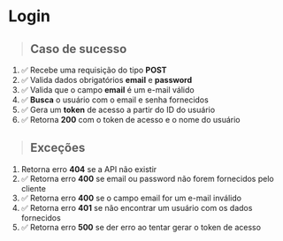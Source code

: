 # Login

> ## Caso de sucesso

1. ✅ Recebe uma requisição do tipo **POST**
2. ✅ Valida dados obrigatórios **email** e **password**
3. ✅ Valida que o campo **email** é um e-mail válido
4. ✅ **Busca** o usuário com o email e senha fornecidos
5. ✅ Gera um **token** de acesso a partir do ID do usuário
6. ✅ Retorna **200** com o token de acesso e o nome do usuário

> ## Exceções

1. Retorna erro **404** se a API não existir
2. ✅ Retorna erro **400** se email ou password não forem fornecidos pelo cliente
3. ✅ Retorna erro **400** se o campo email for um e-mail inválido
4. ✅ Retorna erro **401** se não encontrar um usuário com os dados fornecidos
5. ✅ Retorna erro **500** se der erro ao tentar gerar o token de acesso
